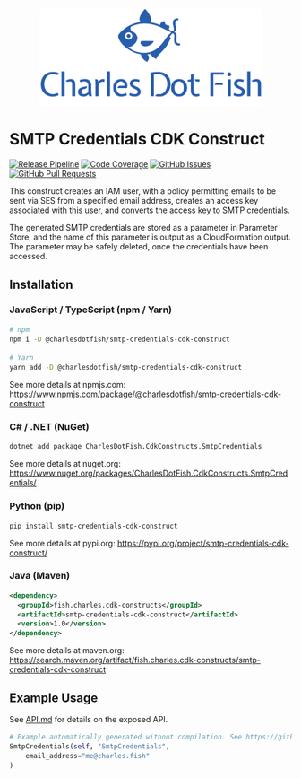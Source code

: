 <p align="center"><a href="https://github.com/charlesdotfish"><img src="https://github.com/charlesdotfish/smtp-credentials-cdk-construct/raw/main/media/logo.png" alt="Charles Dot Fish" width="400"></a></p>

# SMTP Credentials CDK Construct

[![Release Pipeline](https://github.com/charlesdotfish/smtp-credentials-cdk-construct/actions/workflows/release.yml/badge.svg?branch=main)](https://github.com/charlesdotfish/smtp-credentials-cdk-construct/actions/workflows/release.yml?branch=main)
[![Code Coverage](https://codecov.io/gh/charlesdotfish/smtp-credentials-cdk-construct/branch/main/graph/badge.svg?token=3NXG4QMJRM)](https://codecov.io/gh/charlesdotfish/smtp-credentials-cdk-construct)
[![GitHub Issues](https://img.shields.io/github/issues/charlesdotfish/smtp-credentials-cdk-construct.svg)](https://github.com/charlesdotfish/smtp-credentials-cdk-construct/issues/)
[![GitHub Pull Requests](https://img.shields.io/github/issues-pr/charlesdotfish/smtp-credentials-cdk-construct.svg)](https://github.com/charlesdotfish/smtp-credentials-cdk-construct/pulls/)

This construct creates an IAM user, with a policy permitting emails to be sent via SES from a specified email address, creates an access key associated with this user, and converts the access key to SMTP credentials.

The generated SMTP credentials are stored as a parameter in Parameter Store, and the name of this parameter is output as a CloudFormation output. The parameter may be safely deleted, once the credentials have been accessed.

## Installation

### JavaScript / TypeScript (npm / Yarn)

```bash
# npm
npm i -D @charlesdotfish/smtp-credentials-cdk-construct

# Yarn
yarn add -D @charlesdotfish/smtp-credentials-cdk-construct
```

See more details at npmjs.com: https://www.npmjs.com/package/@charlesdotfish/smtp-credentials-cdk-construct

### C# / .NET (NuGet)

```bash
dotnet add package CharlesDotFish.CdkConstructs.SmtpCredentials
```

See more details at nuget.org: https://www.nuget.org/packages/CharlesDotFish.CdkConstructs.SmtpCredentials/

### Python (pip)

```bash
pip install smtp-credentials-cdk-construct
```

See more details at pypi.org: https://pypi.org/project/smtp-credentials-cdk-construct/

### Java (Maven)

```xml
<dependency>
  <groupId>fish.charles.cdk-constructs</groupId>
  <artifactId>smtp-credentials-cdk-construct</artifactId>
  <version>1.0</version>
</dependency>
```

See more details at maven.org: https://search.maven.org/artifact/fish.charles.cdk-constructs/smtp-credentials-cdk-construct

## Example Usage

See [API.md](https://github.com/charlesdotfish/smtp-credentials-cdk-construct/blob/main/API.md) for details on the exposed API.

```python
# Example automatically generated without compilation. See https://github.com/aws/jsii/issues/826
SmtpCredentials(self, "SmtpCredentials",
    email_address="me@charles.fish"
)
```
